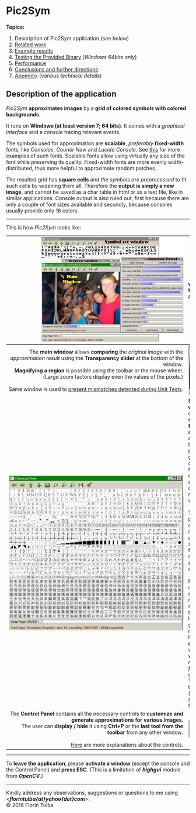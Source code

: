 # Pic2Sym #

**Topics:**

1. Description of Pic2Sym application \(*see below*\)
2. [Related work](doc/relatedWork.md)
3. [Example results](doc/results.md)
4. [Testing the Provided Binary](doc/testBinary.md) (*Windows 64bits only*)
5. [Performance](doc/performance.md)
6. [Conclusions and further directions](doc/conclusions.md)
7. [Appendix](doc/appendix.md) \(*various technical details*\)

## Description of the application ##

*Pic2Sym* **approximates images** by a **grid of colored symbols with colored backgrounds**.

It runs on **Windows \(at least version 7; 64 bits\)**. It comes with a *graphical interface* and a *console* tracing relevant events.

The symbols used for approximation are **scalable**, *preferably* **fixed\-width** fonts, like *Consolas*, *Courier New* and *Lucida Console*. See [this](https://en.wikipedia.org/wiki/Samples_of_monospaced_typefaces) for more examples of such fonts. Scalable fonts allow using virtually any size of the font while preserving its quality. Fixed\-width fonts are more evenly width\-distributed, thus more helpful to approximate random patches.

The resulted grid has **square cells** and *the symbols are preprocessed* to fit such cells by widening them all. Therefore the **output is simply a new image**, and cannot be saved as a char table in html or as a text file, like in similar applications.
Console output is also ruled out, first because there are only a couple of font sizes available and secondly, because consoles usually provide only 16 colors.

- - -

This is how *Pic2Sym* looks like:

| ![](doc/EndOfTransformation.jpg) | while transforming an image |
| -: | :- |
| The **main window** allows **comparing** the *original image* with the *approximation result* using the **Transparency slider** at the bottom of the window.<br>**Magnifying a region** is possible using the toolbar or the mouse wheel. \(Large zoom factors display even the values of the pixels.\)<br><br>Same&nbsp;window&nbsp;is&nbsp;used&nbsp;to&nbsp;[present&nbsp;mismatches&nbsp;detected&nbsp;during&nbsp;Unit&nbsp;Tests](doc/UnitTesting.md). | ![](doc/MainAfterTransform.jpg) |
| ![](doc/CmapViewer.jpg) | **Symbol set window** displays the **symbols used for the approximation**, one page at a time. The presented glyphs are *already resized to fit in square cells*. *Blanks and exact\-duplicates were removed*, as well.<br><br>The status bar provides *complete information about these symbols* \(font family, style, size, encoding and total count\).<br><br>Notice that most symbols on the first rows are not centered after the resize, leaving a large gap to their right. This happens for **non**\-*fixed\-width* fonts, which are **not** *recommended for approximations*. The glyphs in the first image \(presenting the application\) are fixed\-width. |
| The **Control Panel** contains all the necessary controls to **customize and generate approximations for various images**.<br>The user can **display / hide** it using **Ctrl\+P** or the **last tool from the toolbar** from any other window.<br><br>[Here](doc/CtrlPanel.md) are more explanations about the controls. | ![](doc/CtrlPanelAndInstructions.jpg) |

_ _ _

To **leave the application**, please **activate a window** (except the console and the Control Panel) and **press ESC**. \(This is a limitation of ***highgui*** module from ***OpenCV***.\)

----------

Kindly address any observations, suggestions or questions to me using <***florintulba{at}yahoo{dot}com***>.<br>&copy; 2016 Florin Tulba
